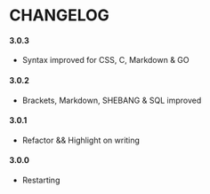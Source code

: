 # CHANGELOG

#### 3.0.3

- Syntax improved for CSS, C, Markdown & GO

#### 3.0.2

- Brackets, Markdown, SHEBANG & SQL improved

#### 3.0.1

- Refactor && Highlight on writing

#### 3.0.0

- Restarting

